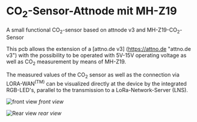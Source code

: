 # CO<sub>2</sub>-Sensor-Attnode mit MH-Z19
A small functional CO<sub>2</sub>-sensor based on attnode v3 and MH-Z19-CO<sub>2</sub>-Sensor

This pcb allows the extension of a [attno.de v3] (https://attno.de "attno.de v3") with the possibility to be operated with 5V-15V operating voltage as well as CO<sub>2</sub> measurement by means of MH-Z19.

The measured values of the CO<sub>2</sub> sensor as well as the connection via LORA-WAN<sup>(TM)</sup> can be visualized directly at the device by the integrated RGB-LED's, parallel to the transmission to a LoRa-Network-Server (LNS).

![front view](https://github.com/theArcher73/attnode_addon_mh-z19/blob/main/kicad-project/img/board_front.png) *front view*

![Rear view](https://github.com/theArcher73/attnode_addon_mh-z19/blob/main/kicad-project/img/board_rear.png) *rear view*
